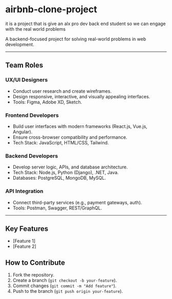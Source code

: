 # airbnb-clone-project
it is a project that is give an alx pro dev back end student so we can engage with the real world problems   

A backend-focused project for solving real-world problems in web development.  

---

## Team Roles  

### **UX/UI Designers**  
- Conduct user research and create wireframes.  
- Design responsive, interactive, and visually appealing interfaces.  
- Tools: Figma, Adobe XD, Sketch.  

### **Frontend Developers**  
- Build user interfaces with modern frameworks (React.js, Vue.js, Angular).  
- Ensure cross-browser compatibility and performance.  
- Tech Stack: JavaScript, HTML/CSS, Tailwind.  

### **Backend Developers**  
- Develop server logic, APIs, and database architecture.  
- Tech Stack: Node.js, Python (Django), .NET, Java.  
- Databases: PostgreSQL, MongoDB, MySQL.  

### **API Integration**  
- Connect third-party services (e.g., payment gateways, auth).  
- Tools: Postman, Swagger, REST/GraphQL.  

---

## Key Features  
- [Feature 1]  
- [Feature 2]  

## How to Contribute  
1. Fork the repository.  
2. Create a branch (`git checkout -b your-feature`).  
3. Commit changes (`git commit -m "Add feature"`).  
4. Push to the branch (`git push origin your-feature`).  
